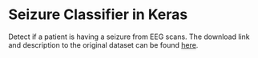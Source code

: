 # Seizure Classifier in Keras
Detect if a patient is having a seizure from EEG scans. The download link and description to the original dataset can be found [here](http://archive.ics.uci.edu/ml/datasets/Epileptic+Seizure+Recognition).
